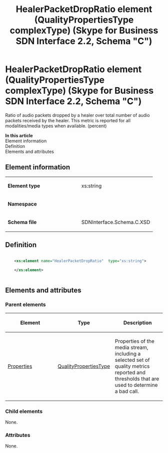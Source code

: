 ﻿---
title: HealerPacketDropRatio element (QualityPropertiesType complexType) (Skype for Business SDN Interface 2.2, Schema "C")
TOCTitle: HealerPacketDropRatio element
ms:assetid: 9a2c95a6-2ed0-1128-5976-1968d3cc0207
ms:mtpsurl: https://msdn.microsoft.com/en-us/library/Mt404770(v=office.16)
ms:contentKeyID: 68250675
ms.date: 08/24/2015
mtps_version: v=office.16
dev_langs:
- xml
---

# HealerPacketDropRatio element (QualityPropertiesType complexType) (Skype for Business SDN Interface 2.2, Schema \"C\")

Ratio of audio packets dropped by a healer over total number of audio packets received by the healer. This metric is reported for all modalities/media types when available. (percent)

**In this article**  
Element information  
Definition  
Elements and attributes  

## Element information

<table>
<colgroup>
<col style="width: 50%" />
<col style="width: 50%" />
</colgroup>
<tbody>
<tr class="odd">
<td><p><strong>Element type</strong></p></td>
<td><p>xs:string</p></td>
</tr>
<tr class="even">
<td><p><strong>Namespace</strong></p></td>
<td><p></p></td>
</tr>
<tr class="odd">
<td><p><strong>Schema file</strong></p></td>
<td><p>SDNInterface.Schema.C.XSD</p></td>
</tr>
</tbody>
</table>


## Definition

``` xml

    <xs:element name="HealerPacketDropRatio"  type="xs:string">
    
    </xs:element>
  
```

## Elements and attributes

### Parent elements

<table>
<colgroup>
<col style="width: 33%" />
<col style="width: 33%" />
<col style="width: 33%" />
</colgroup>
<thead>
<tr class="header">
<th><p>Element</p></th>
<th><p>Type</p></th>
<th><p>Description</p></th>
</tr>
</thead>
<tbody>
<tr class="odd">
<td><p><a href="properties-element-qualitytype-complextype-skype-for-business-sdn-interface-2-2-schema-c.md">Properties</a></p></td>
<td><p><a href="qualitypropertiestype-complextype-skype-for-business-sdn-interface-2-2-schema-c.md">QualityPropertiesType</a></p></td>
<td><p>Properties of the media stream, including a selected set of quality metrics reported and thresholds that are used to determine a bad call.</p></td>
</tr>
</tbody>
</table>


### Child elements

None.

### Attributes

None.

